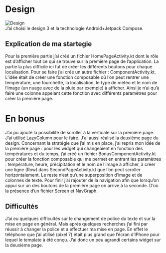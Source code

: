 # Design
![Design](https://github.com/brilleaud-claire/ClaireB/assets/156075990/fd94ea76-6721-47e6-9e3d-cdbf56d0f6fc)  
J’ai choisi le design 3 et la technologie Android+Jetpack Compose. 

## Explication de ma startegie
Pour la première partie j’ai créé un fichier HomePageActivity.kt dont le rôle est d’afficher tout ce qui se trouve sur la première page de l’application. 
La partie la plus difficile ici fut de créer les différents boutons pour chaque localisation. Pour se faire j’ai créé un autre fichier : ComponentActivity.kt. 
L’idée était de créer une fonction composable où l’on peut rentrer une température, une fourchette, la localisation, le type de météo et le nom de l’image 
(un nuage avec de la pluie par exemple) à afficher. Ainsi je n’ai qu’à faire une colonne appelant cette fonction avec différents paramètres pour créer la première page.

# En bonus 
J’ai pu ajouté la possibilité de scroller à la verticale sur la première page. J’ai utilisé LazyColumn pour le faire.
J’ai aussi réalisé la deuxième page du design. Concernant la stratégie que j’ai mis en place, j’ai repris mon idée de la première page : pour les widget qui changeaient 
en fonction des températures et du temps, j’ai créé un fichier BonusComponentActivity.kt pour créer la fonction composable qui me permet en entrant les paramètres : température, 
heure, précipitation et le nom de l’image à afficher, à créer une ligne (Row) dans SecondPageActivity.kt que l’on peut scroller horizontalement. Le reste n’est qu’une superposition 
d’image et de colonnes de texte. 
Pour finir j’ai rajouter de la navigation afin que lorsqu’on appui sur un des boutons de la première page on arrive à la seconde. D’où la présence d’un fichier Screen et NavGraph.  

## Difficultés 
J’ai eu quelques difficultés sur le changement de police du texte et sur la mise en page en général. Mais après quelques recherches j’ai fini par réussir à changer la police et a 
effectuer ma mise en page. En effet le téléphone que j’ai utilisé (pixel 7) était plus grand que l’écran d’IPhone pour lequel le template à été conçu. J’ai donc un peu agrandi certains 
widget sur la deuxième page. 


